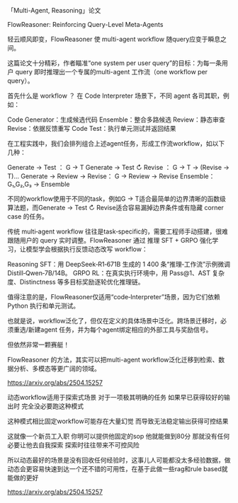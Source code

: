 「Multi-Agent, Reasoning」论文

FlowReasoner: Reinforcing Query-Level Meta-Agents

轻云顺风即变，FlowReasoner 使 multi-agent workflow 随query应变于瞬息之间。

这篇论文十分精彩，作者瞄准“one system per user query”的目标：为每一条用户 query 即时推理出一个专属的multi-agent 工作流（one workflow per query）。

首先什么是 workflow ？
在 Code Interpreter 场景下，不同 agent 各司其职，例如：

Code Generator：生成候选代码
Ensemble：整合多路候选
Review：静态审查
Revise：依据反馈重写
Code Test：执行单元测试并返回结果

在工程实践中，我们会排列组合上述agent任务，形成工作流workflow，如以下几种：

Generate → Test ： G → T
Generate → Test ↻ Revise ： G → T → (Revise → T)…
Generate → Review → Revise： G → Review → Revise
Ensemble： G₁,G₂,G₃ → Ensemble

不同的workflow使用于不同的task，例如G → T适合最简单的边界清晰的函数级算法题，而Generate → Test ↻ Revise适合容易漏掉边界条件或有隐藏 corner case 的任务。

传统 multi‑agent workflow 往往是task‑specific的，需要工程师手动搭建，很难跟随用户的 query 实时调整。FlowReasoner 通过 推理 SFT + GRPO 强化学习，让模型学会根据执行反馈动态改写 workflow：

Reasoning SFT：用 DeepSeek‑R1‑671B 生成的 1 400 条“推理‑工作流”示例微调 Distill‑Qwen‑7B/14B。
GRPO RL：在真实执行环境中，用 Pass@1、AST 复杂度、Distinctness 等多目标奖励逐轮优化推理链。

值得注意的是，FlowReasoner仅适用“code‑Interpreter”场景，因为它们依赖 Python 执行和单元测试。

也就是说，workflow泛化了，但仅在定义的具体场景中泛化。跨场景迁移时，必须重选/新建agent 任务，并为每个agent绑定相应的外部工具与奖励信号。

但依然非常一颗赛艇！

FlowReasoner 的方法，其实可以把multi-agent workflow泛化迁移到检索、数据分析、多模态等更广阔的领域。


https://arxiv.org/abs/2504.15257

动态workflow适用于探索式场景
对于一项极其明确的任务 如果早已获得较好的输出时 完全没必要跑这种模式

这种模式相比固定workflow可能存在大量幻觉 而导致无法稳定输出获得可控结果

这就像一个新员工入职 你明可以提供他固定的sop 他就能做到80分
那就没有任何必要让他去自我探索
探索时往往带来不可控风险

所以动态最好的场景是没有回收任何经验时，这事儿人可能都没太多经验数据，做动态会更容易快速到达一个还不错的可用性，在基于此做一些rag和rule based就能做的更好

https://arxiv.org/abs/2504.15257
